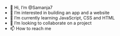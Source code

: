 - 👋 Hi, I’m @Samanja7
- 👀 I’m interested in building an app and a website
- 🌱 I’m currently learning JavaScript, CSS and HTML
- 💞️ I’m looking to collaborate on a project
- 📫 How to reach me 

<!---
Samanja7/Samanja7 is a ✨ special ✨ repository because its `README.md` (this file) appears on your GitHub profile.
You can click the Preview link to take a look at your changes.
--->
